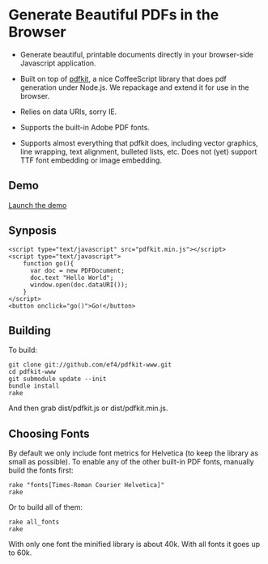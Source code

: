 Generate Beautiful PDFs in the Browser
======================================

* Generate beautiful, printable documents directly in your browser-side
Javascript application.

* Built on top of [pdfkit](https://github.com/devongovett/pdfkit), a
  nice CoffeeScript library that does pdf generation under Node.js. We
  repackage and extend it for use in the browser.

* Relies on data URIs, sorry IE.

* Supports the built-in Adobe PDF fonts.

* Supports almost everything that pdfkit does, including vector
  graphics, line wrapping, text alignment, bulleted lists, etc. Does
  not (yet) support TTF font embedding or image embedding.

Demo
----

[Launch the demo](http://ef4.github.com/pdfkit-www/demo.html)

Synposis
--------

    <script type="text/javascript" src="pdfkit.min.js"></script>
    <script type="text/javascript">
        function go(){
          var doc = new PDFDocument;
          doc.text "Hello World";
          window.open(doc.dataURI());
        }
    </script>
    <button onclick="go()">Go!</button>

Building
--------

To build:

    git clone git://github.com/ef4/pdfkit-www.git
    cd pdfkit-www
    git submodule update --init
    bundle install
    rake

And then grab dist/pdfkit.js or dist/pdfkit.min.js.

Choosing Fonts
--------------

By default we only include font metrics for Helvetica (to keep the
library as small as possible). To enable any of the other built-in PDF
fonts, manually build the fonts first:

    rake "fonts[Times-Roman Courier Helvetica]"
    rake

Or to build all of them:

    rake all_fonts
    rake

With only one font the minified library is about 40k. With all fonts
it goes up to 60k.